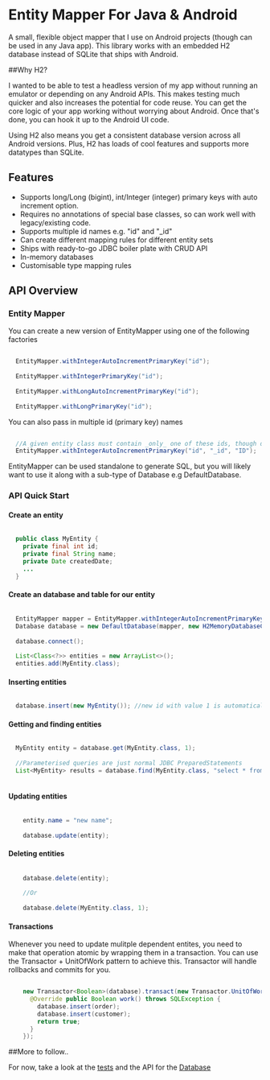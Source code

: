 Entity Mapper For Java & Android
===

A small, flexible object mapper that I use on Android projects (though can be used in any Java app). This library works with an embedded H2 database instead of SQLite that ships with Android. 

##Why H2?

I wanted to be able to test a headless version of my app without running an emulator or depending on any Android APIs. This makes testing much quicker and also increases the potential for code reuse. You can get the core logic of your app working without worrying about Android. Once that's done, you can hook it up to the Android UI code. 

Using H2 also means you get a consistent database version across all Android versions. Plus, H2 has loads of cool features and supports more datatypes than SQLite. 

## Features
- Supports long/Long (bigint), int/Integer (integer) primary keys with auto increment option.
- Requires no annotations of special base classes, so can work well with legacy/existing code.
- Supports multiple id names e.g. "id" and "_id"
- Can create different mapping rules for different entity sets
- Ships with ready-to-go JDBC boiler plate with CRUD API
- In-memory databases
- Customisable type mapping rules

## API Overview

### Entity Mapper
You can create a new version of EntityMapper using one of the following factories

```java

  EntityMapper.withIntegerAutoIncrementPrimaryKey("id");
  
  EntityMapper.withIntegerPrimaryKey("id");
  
  EntityMapper.withLongAutoIncrementPrimaryKey("id");
  
  EntityMapper.withLongPrimaryKey("id");

```

You can also pass in multiple id (primary key) names

``` java

  //A given entity class must contain _only_ one of these ids, though different entities can have different ids
  EntityMapper.withIntegerAutoIncrementPrimaryKey("id", "_id", "ID");

```

EntityMapper can be used standalone to generate SQL, but you will likely want to use it along with a sub-type of Database e.g DefaultDatabase. 

### API Quick Start

#### Create an entity

``` java

  public class MyEntity {
    private final int id;
    private final String name;
    private Date createdDate;
    ...
  }

```

#### Create an database and table for our entity

```java

  EntityMapper mapper = EntityMapper.withIntegerAutoIncrementPrimaryKey("id");
  Database database = new DefaultDatabase(mapper, new H2MemoryDatabaseClient("test"));
  
  database.connect();
  
  List<Class<?>> entities = new ArrayList<>();
  entities.add(MyEntity.class);

```

#### Inserting entities

```java

  database.insert(new MyEntity()); //new id with value 1 is automatically inserted

```

#### Getting and finding entities

``` java

  MyEntity entity = database.get(MyEntity.class, 1);
  
  //Parameterised queries are just normal JDBC PreparedStatements
  List<MyEntity> results = database.find(MyEntity.class, "select * from MyEntity where name = ?", "the name");
  
```

#### Updating entities

``` java

    entity.name = "new name";
    
    database.update(entity);

```

#### Deleting entities

``` java
    
    database.delete(entity);
    
    //Or 
    
    database.delete(MyEntity.class, 1);

```

#### Transactions

Whenever you need to update mulitple dependent entites, you need to make that operation atomic by wrapping them in a transaction. You can use the Transactor + UnitOfWork pattern to achieve this. Transactor will handle rollbacks and commits for you. 

``` java

    new Transactor<Boolean>(database).transact(new Transactor.UnitOfWork<Boolean>() {
      @Override public Boolean work() throws SQLException {
        database.insert(order);
        database.insert(customer);
        return true;
      }
    });

````

##More to follow..

For now, take a look at the [tests](src/test/java/test/org/entitymapper) and the API for the [Database](src/main/java/org/entitymapper/database/Database.java)
